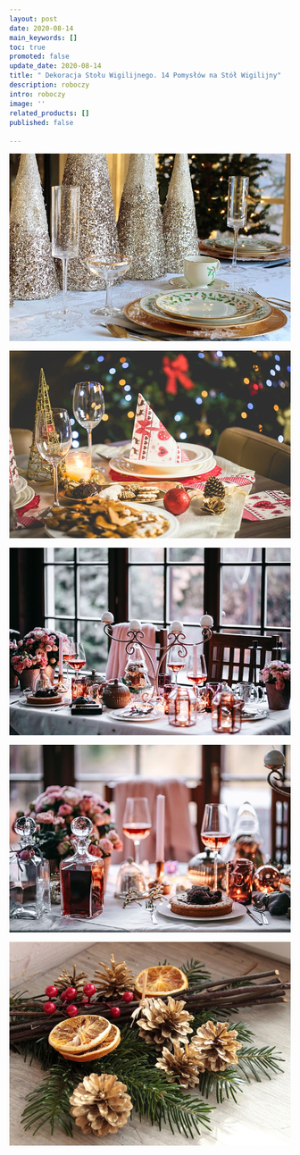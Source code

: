 ```yaml
---
layout: post
date: 2020-08-14
main_keywords: []
toc: true
promoted: false
update_date: 2020-08-14
title: " Dekoracja Stołu Wigilijnego. 14 Pomysłów na Stół Wigilijny"
description: roboczy
intro: roboczy
image: ''
related_products: []
published: false

---
```

![](/uploads/dekoracja-stolu-wigilijnego-zloto.jpg)

![](/uploads/dekoracja-stolu-wigilijnego-tradycyjnie.jpg)

![](/uploads/stol-wigilijny-miedz-i-roz.jpg)

![](/uploads/stol-wiligijny-miedz-roz.jpg)

![](/uploads/stol-wiligijny-stroiki.jpg)